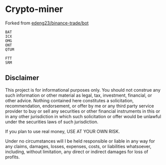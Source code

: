 # Crypto-miner

Forked from [edeng23/binance-trade/bot](https://github.com/edeng23/binance-trade-bot/tree/master)

```
BAT
ICX
OMG
ONT
QTUM
```

```
FTT
SRM
```

## Disclaimer

This project is for informational purposes only. You should not construe any such information or other material as legal, tax, investment, financial, or other advice. Nothing contained here constitutes a solicitation, recommendation, endorsement, or offer by me or any third party service provider to buy or sell any securities or other financial instruments in this or in any other jurisdiction in which such solicitation or offer would be unlawful under the securities laws of such jurisdiction.

If you plan to use real money, USE AT YOUR OWN RISK.

Under no circumstances will I be held responsible or liable in any way for any claims, damages, losses, expenses, costs, or liabilities whatsoever, including, without limitation, any direct or indirect damages for loss of profits.